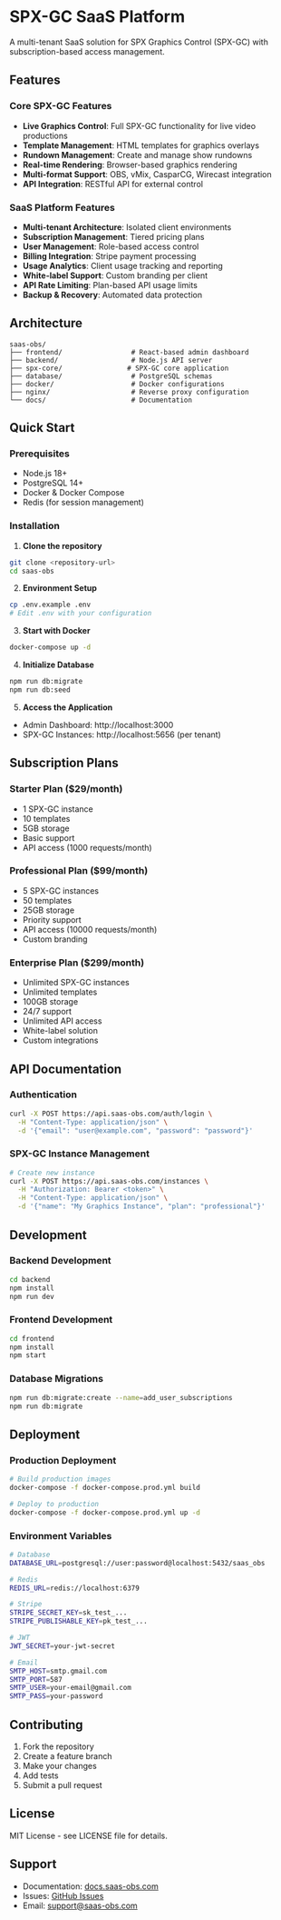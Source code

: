 # SPX-GC SaaS Platform

A multi-tenant SaaS solution for SPX Graphics Control (SPX-GC) with subscription-based access management.

## Features

### Core SPX-GC Features
- **Live Graphics Control**: Full SPX-GC functionality for live video productions
- **Template Management**: HTML templates for graphics overlays
- **Rundown Management**: Create and manage show rundowns
- **Real-time Rendering**: Browser-based graphics rendering
- **Multi-format Support**: OBS, vMix, CasparCG, Wirecast integration
- **API Integration**: RESTful API for external control

### SaaS Platform Features
- **Multi-tenant Architecture**: Isolated client environments
- **Subscription Management**: Tiered pricing plans
- **User Management**: Role-based access control
- **Billing Integration**: Stripe payment processing
- **Usage Analytics**: Client usage tracking and reporting
- **White-label Support**: Custom branding per client
- **API Rate Limiting**: Plan-based API usage limits
- **Backup & Recovery**: Automated data protection

## Architecture

```
saas-obs/
├── frontend/                 # React-based admin dashboard
├── backend/                  # Node.js API server
├── spx-core/                # SPX-GC core application
├── database/                 # PostgreSQL schemas
├── docker/                   # Docker configurations
├── nginx/                    # Reverse proxy configuration
└── docs/                     # Documentation
```

## Quick Start

### Prerequisites
- Node.js 18+
- PostgreSQL 14+
- Docker & Docker Compose
- Redis (for session management)

### Installation

1. **Clone the repository**
```bash
git clone <repository-url>
cd saas-obs
```

2. **Environment Setup**
```bash
cp .env.example .env
# Edit .env with your configuration
```

3. **Start with Docker**
```bash
docker-compose up -d
```

4. **Initialize Database**
```bash
npm run db:migrate
npm run db:seed
```

5. **Access the Application**
- Admin Dashboard: http://localhost:3000
- SPX-GC Instances: http://localhost:5656 (per tenant)

## Subscription Plans

### Starter Plan ($29/month)
- 1 SPX-GC instance
- 10 templates
- 5GB storage
- Basic support
- API access (1000 requests/month)

### Professional Plan ($99/month)
- 5 SPX-GC instances
- 50 templates
- 25GB storage
- Priority support
- API access (10000 requests/month)
- Custom branding

### Enterprise Plan ($299/month)
- Unlimited SPX-GC instances
- Unlimited templates
- 100GB storage
- 24/7 support
- Unlimited API access
- White-label solution
- Custom integrations

## API Documentation

### Authentication
```bash
curl -X POST https://api.saas-obs.com/auth/login \
  -H "Content-Type: application/json" \
  -d '{"email": "user@example.com", "password": "password"}'
```

### SPX-GC Instance Management
```bash
# Create new instance
curl -X POST https://api.saas-obs.com/instances \
  -H "Authorization: Bearer <token>" \
  -H "Content-Type: application/json" \
  -d '{"name": "My Graphics Instance", "plan": "professional"}'
```

## Development

### Backend Development
```bash
cd backend
npm install
npm run dev
```

### Frontend Development
```bash
cd frontend
npm install
npm start
```

### Database Migrations
```bash
npm run db:migrate:create --name=add_user_subscriptions
npm run db:migrate
```

## Deployment

### Production Deployment
```bash
# Build production images
docker-compose -f docker-compose.prod.yml build

# Deploy to production
docker-compose -f docker-compose.prod.yml up -d
```

### Environment Variables
```bash
# Database
DATABASE_URL=postgresql://user:password@localhost:5432/saas_obs

# Redis
REDIS_URL=redis://localhost:6379

# Stripe
STRIPE_SECRET_KEY=sk_test_...
STRIPE_PUBLISHABLE_KEY=pk_test_...

# JWT
JWT_SECRET=your-jwt-secret

# Email
SMTP_HOST=smtp.gmail.com
SMTP_PORT=587
SMTP_USER=your-email@gmail.com
SMTP_PASS=your-password
```

## Contributing

1. Fork the repository
2. Create a feature branch
3. Make your changes
4. Add tests
5. Submit a pull request

## License

MIT License - see LICENSE file for details.

## Support

- Documentation: [docs.saas-obs.com](https://docs.saas-obs.com)
- Issues: [GitHub Issues](https://github.com/your-org/saas-obs/issues)
- Email: support@saas-obs.com 